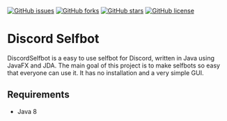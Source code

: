 [![GitHub issues](https://img.shields.io/github/issues/batthomas/DiscordSelfbot.svg)](https://github.com/batthomas/DiscordSelfbot/issues)
[![GitHub forks](https://img.shields.io/github/forks/batthomas/DiscordSelfbot.svg)](https://github.com/batthomas/DiscordSelfbot/network)
[![GitHub stars](https://img.shields.io/github/stars/batthomas/DiscordSelfbot.svg)](https://github.com/batthomas/DiscordSelfbot/stargazers)
[![GitHub license](https://img.shields.io/github/license/batthomas/DiscordSelfbot.svg)](https://github.com/batthomas/DiscordSelfbot/blob/master/LICENSE)

# Discord Selfbot

DiscordSelfbot is a easy to use selfbot for Discord, written in Java using JavaFX and JDA. The main goal of this project is to make selfbots so easy that everyone can use it. It has no installation and a very simple GUI.

## Requirements
* Java 8
